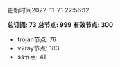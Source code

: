 更新时间2022-11-21 22:56:12

**总订阅: 73**
**总节点: 999**
**有效节点: 300**
- trojan节点: 76
- v2ray节点: 183
- ss节点: 41
